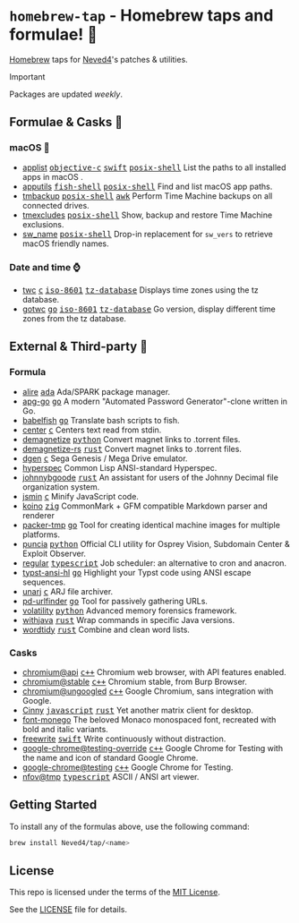 # `homebrew-tap` - Homebrew taps and formulae! 💎

[Homebrew] taps for [Neved4]'s patches & utilities.

> [!IMPORTANT]
> Packages are updated _weekly_.

## Formulae & Casks 🍺

<!-- START SYNC -->

[<kbd>ada</kbd>]: https://www.adacore.com/about-ada
[<kbd>awk</kbd>]: https://github.com/onetrueawk/awk
[<kbd>c++</kbd>]: https://isocpp.org
[<kbd>c</kbd>]: https://www.c-language.org/
[<kbd>fish-shell</kbd>]: https://fishshell.com/
[<kbd>go</kbd>]: https://go.dev/
[<kbd>iso-8601</kbd>]: https://www.iso.org/iso-8601-date-and-time-format.html
[<kbd>java</kbd>]: https://dev.java/
[<kbd>javascript</kbd>]: https://ecma-international.org/publications-and-standards/standards/ecma-262/
[<kbd>objective-c</kbd>]: https://developer.apple.com/library/archive/documentation/Cocoa/Conceptual/ProgrammingWithObjectiveC/Introduction/Introduction.html
[<kbd>posix-shell</kbd>]: https://pubs.opengroup.org/onlinepubs/9699919799/utilities/V3_chap02.html
[<kbd>python</kbd>]: https://www.python.org
[<kbd>ruby</kbd>]: https://www.ruby-lang.org/en/
[<kbd>rust</kbd>]: https://www.rust-lang.org/
[<kbd>swift</kbd>]: https://www.swift.org/
[<kbd>typescript</kbd>]: https://www.typescriptlang.org/
[<kbd>tz-database</kbd>]: https://www.iana.org/time-zones
[<kbd>zig</kbd>]: https://ziglang.org/

[Homebrew]: https://brew.sh/
[MIT License]: https://opensource.org/license/mit/
[Neved4]: https://github.com/Neved4
[applist]: https://github.com/Neved4/applist
[apputils]: https://github.com/Neved4/apputils
[sw_name]: https://github.com/Neved4/sw_name
[tmbackup]: https://github.com/Neved4/tmbackup
[tmexcludes]: https://github.com/Neved4/tmexcludes
[gotwc]: https://github.com/Neved4/gotwc
[twc]: https://github.com/Neved4/twc

### macOS 

- [applist] [<kbd>objective-c</kbd>] [<kbd>swift</kbd>] [<kbd>posix-shell</kbd>]
  List the paths to all installed apps in macOS .
- [apputils] [<kbd>fish-shell</kbd>] [<kbd>posix-shell</kbd>]
  Find and list macOS app paths.
- [tmbackup] [<kbd>posix-shell</kbd>] [<kbd>awk</kbd>]
  Perform Time Machine backups on all connected drives.
- [tmexcludes] [<kbd>posix-shell</kbd>]
  Show, backup and restore Time Machine exclusions.
- [sw_name] [<kbd>posix-shell</kbd>]
  Drop-in replacement for `sw_vers` to retrieve macOS friendly names.

### Date and time ⌚️

- [twc] [<kbd>c</kbd>] [<kbd>iso-8601</kbd>] [<kbd>tz-database</kbd>]
  Displays time zones using the tz database.
- [gotwc] [<kbd>go</kbd>] [<kbd>iso-8601</kbd>] [<kbd>tz-database</kbd>]
  Go version, display different time zones from the tz database.

<!-- END SYNC -->

## External & Third-party 🍻

### Formula

- [alire] [<kbd>ada</kbd>]
  Ada/SPARK package manager.
- [apg-go] [<kbd>go</kbd>]
  A modern "Automated Password Generator"-clone written in Go.
- [babelfish] [<kbd>go</kbd>]
  Translate bash scripts to fish.
- [center] [<kbd>c</kbd>]
  Centers text read from stdin.
- [demagnetize] [<kbd>python</kbd>]
  Convert magnet links to .torrent files.
- [demagnetize-rs] [<kbd>rust</kbd>]
  Convert magnet links to .torrent files.
- [dgen] [<kbd>c</kbd>]
  Sega Genesis / Mega Drive emulator.
- [hyperspec]
  Common Lisp ANSI-standard Hyperspec.
- [johnnybgoode] [<kbd>rust</kbd>]
  An assistant for users of the Johnny Decimal file organization system.
- [jsmin] [<kbd>c</kbd>]
  Minify JavaScript code.
- [koino] [<kbd>zig</kbd>]
  CommonMark + GFM compatible Markdown parser and renderer
- [packer-tmp] [<kbd>go</kbd>]
  Tool for creating identical machine images for multiple platforms.
- [puncia] [<kbd>python</kbd>]
  Official CLI utility for Osprey Vision, Subdomain Center & Exploit Observer.
- [regular] [<kbd>typescript</kbd>]
  Job scheduler: an alternative to cron and anacron.
- [typst-ansi-hl] [<kbd>go</kbd>]
  Highlight your Typst code using ANSI escape sequences.
- [unarj] [<kbd>c</kbd>]
  ARJ file archiver.
- [pd-urlfinder] [<kbd>go</kbd>]
  Tool for passively gathering URLs.
- [volatility] [<kbd>python</kbd>]
  Advanced memory forensics framework.
- [withjava] [<kbd>rust</kbd>]
  Wrap commands in specific Java versions.
- [wordtidy] [<kbd>rust</kbd>]
  Combine and clean word lists.

### Casks

- [chromium@api] [<kbd>c++</kbd>]
  Chromium web browser, with API features enabled.
- [chromium@stable] [<kbd>c++</kbd>]
  Chromium stable, from Burp Browser.
- [chromium@ungoogled] [<kbd>c++</kbd>]
  Google Chromium, sans integration with Google.
- [Cinny] [<kbd>javascript</kbd>] [<kbd>rust</kbd>]
  Yet another matrix client for desktop.
- [font-monego]
  The beloved Monaco monospaced font, recreated with bold and italic variants.
- [freewrite] [<kbd>swift</kbd>]
  Write continuously without distraction.
- [google-chrome@testing-override] [<kbd>c++</kbd>]
  Google Chrome for Testing with the name and icon of standard Google Chrome.
- [google-chrome@testing] [<kbd>c++</kbd>]
  Google Chrome for Testing.
- [nfov@tmp] [<kbd>typescript</kbd>]
  ASCII / ANSI art viewer.

[alire]: https://github.com/alire-project/alire
[apg-go]: https://github.com/wneessen/apg-go
[babelfish]: https://github.com/bouk/babelfish
[center]: https://github.com/LizzyFleckenstein03/center
[chromium@api]: https://www.chromium.org/Home/
[chromium@stable]: https://www.chromium.org/Home/
[chromium@ungoogled]: https://github.com/ungoogled-software/ungoogled-chromium
[Cinny]: https://github.com/cinnyapp/cinny-desktop
[demagnetize-rs]: https://github.com/jwodder/demagnetize-rs
[demagnetize]: https://github.com/jwodder/demagnetize
[dgen]: https://dgen.sourceforge.net/
[font-monego]: https://github.com/cseelus/monego
[freewrite]: https://freewrite.io/
[google-chrome@testing-override]: https://developer.chrome.com/blog/chrome-for-testing
[google-chrome@testing]: https://developer.chrome.com/blog/chrome-for-testing
[hyperspec]: https://www.lispworks.com/documentation/common-lisp.html
[johnnybgoode]: https://github.com/SwissArmyWrench/johnnybgoode
[jsmin]: https://www.crockford.com/javascript/jsmin.html
[koino]: https://github.com/kivikakk/koino
[nfov@tmp]: https://nrlquaker.github.io/nfov/
[packer-tmp]: https://www.packer.io/
[pd-urlfinder]: https://github.com/projectdiscovery/urlfinder
[puncia]: https://github.com/ARPSyndicate/puncia
[regular]: https://github.com/dbohdan/regular
[typst-ansi-hl]: https://github.com/frozolotl/typst-ansi-hl
[unarj]: http://www.arjsoftware.com/files.htm
[volatility]: https://github.com/volatilityfoundation/volatility
[withjava]: https://git.arielaw.ar/arisunz/with-java
[wordtidy]: https://github.com/sts10/tidy

## Getting Started

To install any of the formulas above, use the following command:

```sh
brew install Neved4/tap/<name>
```

## License

This repo is licensed under the terms of the [MIT License].

See the [LICENSE](LICENSE) file for details.
